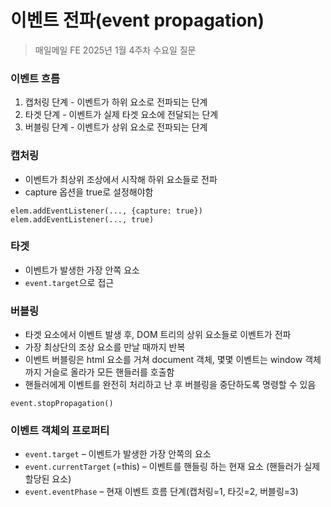 # 이벤트 전파(event propagation)

> 매일메일 FE 2025년 1월 4주차 수요일 질문

### 이벤트 흐름
1. 캡처링 단계 - 이벤트가 하위 요소로 전파되는 단계
2. 타겟 단계 - 이벤트가 실제 타겟 요소에 전달되는 단계
3. 버블링 단계 - 이벤트가 상위 요소로 전파되는 단계

### 캡처링
- 이벤트가 최상위 조상에서 시작해 하위 요소들로 전파
- capture 옵션을 true로 설정해야함
```
elem.addEventListener(..., {capture: true})
elem.addEventListener(..., true)
```

### 타겟
- 이벤트가 발생한 가장 안쪽 요소
- `event.target`으로 접근

### 버블링
- 타겟 요소에서 이벤트 발생 후, DOM 트리의 상위 요소들로 이벤트가 전파
- 가장 최상단의 조상 요소를 만날 때까지 반복
- 이벤트 버블링은 html 요소를 거쳐 document 객체, 몇몇 이벤트는 window 객체까지 거슬로 올라가 모든 핸들러를 호출함
- 핸들러에게 이벤트를 완전히 처리하고 난 후 버블링을 중단하도록 명령할 수 있음
```
event.stopPropagation()
```

### 이벤트 객체의 프로퍼티
- `event.target` – 이벤트가 발생한 가장 안쪽의 요소
- `event.currentTarget` (=this) – 이벤트를 핸들링 하는 현재 요소 (핸들러가 실제 할당된 요소)
- `event.eventPhase` – 현재 이벤트 흐름 단계(캡처링=1, 타깃=2, 버블링=3)